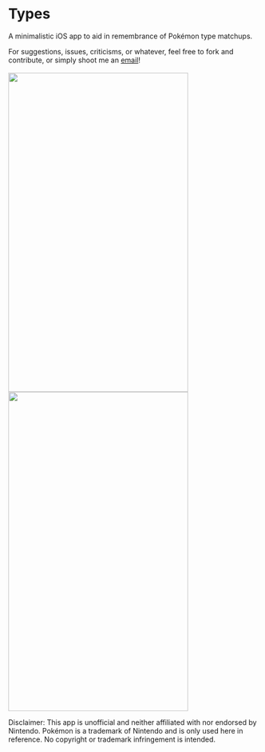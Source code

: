 Types
=====

A minimalistic iOS app to aid in remembrance of Pokémon type matchups.

For suggestions, issues, criticisms, or whatever, feel free to fork and
contribute, or simply shoot me an [email](mailto:andrewclissold@gmail.com)!
<br/>
<br/>
<img src="https://raw.github.com/aclissold/Types/master/Types/Screenshots/4-inch%201.PNG" width="360" height="639"/><img src="https://raw.github.com/aclissold/Types/master/Types/Screenshots/4-inch%203.PNG" width="360" height="639"/>

Disclaimer: This app is unofficial and neither affiliated with nor
endorsed by Nintendo. Pokémon is a trademark of Nintendo and is only
used here in reference. No copyright or trademark infringement is
intended.
